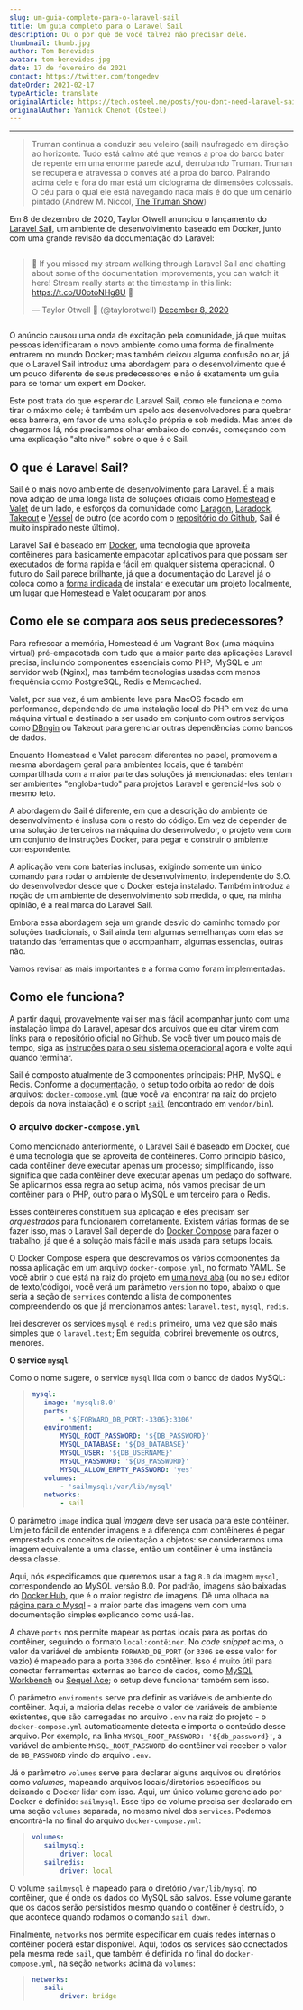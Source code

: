 ```yaml
---
slug: um-guia-completo-para-o-laravel-sail
title: Um guia completo para o Laravel Sail
description: Ou o por quê de você talvez não precisar dele.
thumbnail: thumb.jpg
author: Tom Benevides
avatar: tom-benevides.jpg
date: 17 de fevereiro de 2021
contact: https://twitter.com/tongedev
dateOrder: 2021-02-17
typeArticle: translate
originalArticle: https://tech.osteel.me/posts/you-dont-need-laravel-sail
originalAuthor: Yannick Chenot (Osteel)
---
```

***

> Truman continua a conduzir seu veleiro (sail) naufragado em direção ao horizonte. Tudo está calmo até que vemos a proa do barco bater de repente em uma enorme parede azul, derrubando Truman. Truman se recupera e atravessa o convés até a proa do barco. Pairando acima dele e fora do mar está um ciclograma de dimensões colossais. O céu para o qual ele está navegando nada mais é do que um cenário pintado (Andrew M. Niccol, [The Truman Show](http://www.dailyscript.com/scripts/the-truman-show_shooting.html))

Em 8 de dezembro de 2020, Taylor Otwell anunciou o lançamento do [Laravel Sail](https://laravel.com/docs/sail), um ambiente de desenvolvimento baseado em Docker, junto com uma grande revisão da documentação do Laravel:

<div style="display: table; margin: 0 auto;">
  <blockquote class="twitter-tweet"><p lang="en" dir="ltr">
    📸 If you missed my stream walking through Laravel Sail and chatting about some of the documentation improvements, you can watch it here! Stream really starts at the timestamp in this link: <a href="https://t.co/U0otoNHg8U">https://t.co/U0otoNHg8U</a> 📸</p>&mdash; Taylor Otwell 💎 (@taylorotwell) <a href="https://twitter.com/taylorotwell/status/1336357588791947264?ref_src=twsrc%5Etfw">December 8, 2020</a>
  </blockquote>
  <script async src="https://platform.twitter.com/widgets.js" charset="utf-8"></script>
</div>

O anúncio causou uma onda de excitação pela comunidade, já que muitas pessoas identificaram o novo ambiente como uma forma de finalmente entrarem no mundo Docker; mas também deixou alguma confusão no ar, já que o Laravel Sail introduz uma abordagem para o desenvolvimento que é um pouco diferente de seus predecessores e não é exatamente um guia para se tornar um expert em Docker.

Este post trata do que esperar do Laravel Sail, como ele funciona e como tirar o máximo dele; é também um apelo aos desenvolvedores para quebrar essa barreira, em favor de uma solução própria e sob medida. Mas antes de chegarmos lá, nós precisamos olhar embaixo do convés, começando com uma explicação "alto nível" sobre o que é o Sail.

## O que é Laravel Sail?

Sail é o mais novo ambiente de desenvolvimento para Laravel. É a mais nova adição de uma longa lista de soluções oficiais como [Homestead](https://laravel.com/docs/homestead) e [Valet](https://laravel.com/docs/valet) de um lado, e esforços da comunidade como [Laragon](https://laragon.org/), [Laradock](http://laradock.io/), [Takeout](https://github.com/tighten/takeout) e [Vessel](https://vessel.shippingdocker.com/) de outro (de acordo com o [repositório do Github](https://github.com/laravel/sail#inspiration), Sail é muito inspirado neste último).

Laravel Sail é baseado em [Docker](https://www.docker.com/), uma tecnologia que aproveita contêineres para basicamente empacotar aplicativos para que possam ser executados de forma rápida e fácil em qualquer sistema operacional. O futuro do Sail parece brilhante, já que a documentação do Laravel já o coloca como a [forma indicada](https://laravel.com/docs/installation#your-first-laravel-project) de instalar e executar um projeto localmente, um lugar que Homestead e Valet ocuparam por anos.

## Como ele se compara aos seus predecessores?

Para refrescar a memória, Homestead é um Vagrant Box (uma máquina virtual) pré-empacotada com tudo que a maior parte das aplicações Laravel precisa, incluindo componentes essenciais como PHP, MySQL e um servidor web (Nginx), mas também tecnologias usadas com menos frequência como PostgreSQL, Redis e Memcached.

Valet, por sua vez, é um ambiente leve para MacOS focado em performance, dependendo de uma instalação local do PHP em vez de uma máquina virtual e destinado a ser usado em conjunto com outros serviços como [DBngin](https://dbngin.com/) ou Takeout para gerenciar outras dependências como bancos de dados.

Enquanto Homestead e Valet parecem diferentes no papel, promovem a mesma abordagem geral para ambientes locais, que é também compartilhada com a maior parte das soluções já mencionadas: eles tentam ser ambientes "engloba-tudo" para projetos Laravel e gerenciá-los sob o mesmo teto.

A abordagem do Sail é diferente, em que a descrição do ambiente de desenvolvimento é inslusa com o resto do código. Em vez de depender de uma solução de terceiros na máquina do desenvolvedor, o projeto vem com um conjunto de instruções Docker, para pegar e construir o ambiente correspondente.

A aplicação vem com baterias inclusas, exigindo somente um único comando para rodar o ambiente de desenvolvimento, independente do S.O. do desenvolvedor desde que o Docker esteja instalado. Também introduz a noção de um ambiente de desenvolvimento sob medida, o que, na minha opinião, é a real marca do Laravel Sail.

Embora essa abordagem seja um grande desvio do caminho tomado por soluções tradicionais, o Sail ainda tem algumas semelhanças com elas se tratando das ferramentas que o acompanham, algumas essencias, outras não.

Vamos revisar as mais importantes e a forma como foram implementadas.

## Como ele funciona?

A partir daqui, provavelmente vai ser mais fácil acompanhar junto com uma instalação limpa do Laravel, apesar dos arquivos que eu citar virem com links para o [repositório oficial no Github](https://github.com/laravel/sail). Se você tiver um pouco mais de tempo, siga as [instruções para o seu sistema operacional](https://laravel.com/docs/installation#your-first-laravel-project) agora e volte aqui quando terminar.

Sail é composto atualmente de 3 componentes principais: PHP, MySQL e Redis. Conforme a [documentação](https://laravel.com/docs/sail#introduction), o setup todo orbita ao redor de dois arquivos: [`docker-compose.yml`](https://github.com/laravel/sail/blob/1.x/stubs/docker-compose.yml) (que você vai encontrar na raiz do projeto depois da nova instalação) e o script [`sail`](https://github.com/laravel/sail/blob/1.x/bin/sail) (encontrado em `vendor/bin`).

### O arquivo `docker-compose.yml`

Como mencionado anteriormente, o Laravel Sail é baseado em Docker, que é uma tecnologia que se aproveita de contêineres. Como princípio básico, cada contêiner deve executar apenas um processo; simplificando, isso significa que cada contêiner deve executar apenas um pedaço do software. Se aplicarmos essa regra ao setup acima, nós vamos precisar de um contêiner para o PHP, outro para o MySQL e um terceiro para o Redis.

Esses contêineres constituem sua aplicação e eles precisam ser *orquestrados* para funcionarem corretamente. Existem várias formas de se fazer isso, mas o Laravel Sail depende do [Docker Compose](https://docs.docker.com/compose/) para fazer o trabalho, já que é a solução mais fácil e mais usada para setups locais.

O Docker Compose espera que descrevamos os vários componentes da nossa aplicação em um arquivp `docker-compose.yml`, no formato YAML. Se você abrir o que está na raiz do projeto em [uma nova aba](https://github.com/laravel/sail/blob/1.x/stubs/docker-compose.yml) (ou no seu editor de texto/código), você verá um parâmetro `version` no topo, abaixo o que seria a seção de `services` contendo a lista de componentes compreendendo os que já mencionamos antes: `laravel.test`, `mysql`, `redis`.

Irei descrever os services `mysql` e `redis` primeiro, uma vez que são mais simples que o `laravel.test`; Em seguida, cobrirei brevemente os outros, menores.

**O service `mysql`**

Como o nome sugere, o service `mysql` lida com o banco de dados MySQL:

> ```yaml
>mysql:
>    image: 'mysql:8.0'
>    ports:
>        - '${FORWARD_DB_PORT:-3306}:3306'
>    environment:
>        MYSQL_ROOT_PASSWORD: '${DB_PASSWORD}'
>        MYSQL_DATABASE: '${DB_DATABASE}'
>        MYSQL_USER: '${DB_USERNAME}'
>        MYSQL_PASSWORD: '${DB_PASSWORD}'
>        MYSQL_ALLOW_EMPTY_PASSWORD: 'yes'
>    volumes:
>        - 'sailmysql:/var/lib/mysql'
>    networks:
>        - sail
> ```

O parâmetro `image` indica qual *imagem* deve ser usada para este contêiner. Um jeito fácil de entender imagens e a diferença com contêineres é pegar emprestado os conceitos de orientação a objetos: se considerarmos uma imagem equivalente a uma classe, então um contêiner é uma instância dessa classe.

Aqui, nós especificamos que queremos usar a tag `8.0` da imagem `mysql`, correspondendo ao MySQL versão 8.0. Por padrão, imagens são baixadas do [Docker Hub](https://hub.docker.com/), que é o maior registro de imagens. Dê uma olhada na [página para o Mysql](https://hub.docker.com/_/mysql) - a maior parte das imagens vem com uma documentação simples explicando como usá-las.

A chave `ports` nos permite mapear as portas locais para as portas do contêiner, seguindo o formato `local:contêiner`. No *code snippet* acima, o valor da variável de ambiente `FORWARD_DB_PORT` (or `3306` se esse valor for vazio) é mapeado para a porta `3306` do contêiner. Isso é muito útil para conectar ferramentas externas ao banco de dados, como [MySQL Workbench](https://www.mysql.com/products/workbench/) ou [Sequel Ace](https://sequel-ace.com/); o setup deve funcionar também sem isso.

O parâmetro `enviroments` serve pra definir as variáveis de ambiente do contêiner. Aqui, a maioria delas recebe o valor de variáveis de ambiente existentes, que são carregadas no arquivo `.env` na raiz do projeto - o `docker-compose.yml` automaticamente detecta e importa o conteúdo desse arquivo. Por exemplo, na linha `MYSQL_ROOT_PASSWORD: '${db_password}'`, a variável de ambiente `MYSQL_ROOT_PASSWORD` do contêiner vai receber o valor de `DB_PASSWORD` vindo do arquivo `.env`.

Já o parâmetro `volumes` serve para declarar alguns arquivos ou diretórios como *volumes*, mapeando arquivos locais/diretórios específicos ou deixando o Docker lidar com isso. Aqui, um único volume gerenciado por Docker é definido: `sailmysql`. Esse tipo de volume precisa ser declarado em uma seção `volumes` separada, no mesmo nível dos `services`. Podemos encontrá-la no final do arquivo `docker-compose.yml`:

>```yaml
>volumes:
>    sailmysql:
>        driver: local
>    sailredis:
>        driver: local
>```

O volume `sailmysql` é mapeado para o diretório `/var/lib/mysql` no contêiner, que é onde os dados do MySQL são salvos. Esse volume garante que os dados serão persistidos mesmo quando o contêiner é destruído, o que acontece quando rodamos o comando `sail down`.

Finalmente, `networks` nos permite especificar em quais redes internas o contêiner poderá estar disponível. Aqui, todos os services são conectados pela mesma rede `sail`, que também é definida no final do `docker-compose.yml`, na seção `networks` acima da `volumes`:

>```yaml
>networks:
>    sail:
>        driver: bridge
>```

